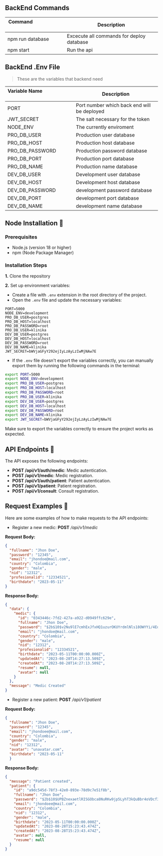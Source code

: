 ## BackEnd Commands 
| Command  &nbsp; &nbsp; &nbsp; &nbsp; &nbsp; &nbsp; &nbsp; &nbsp; &nbsp; &nbsp; &nbsp; &nbsp; &nbsp; &nbsp; | Description                                                        |
| -------------------------------------------------------------------------------------------------------- | ------------------------------------------------------------------ |
| npm run database| Excecute all commands for deploy database |
| npm start| Run the api |

## BackEnd .Env File 

>These are the variables that backend need

| Variable Name  &nbsp; &nbsp; &nbsp; &nbsp; &nbsp; &nbsp; &nbsp; &nbsp; &nbsp; &nbsp; &nbsp; &nbsp; &nbsp; &nbsp; | Description                                                        |
| -------------------------------------------------------------------------------------------------------- | ------------------------------------------------------------------ |
| PORT | Port number which back end will be deployed
| JWT_SECRET | The salt necessary for the token|
|NODE_ENV| The currently enviroment|
|PRO_DB_USER| Production user database|
|PRO_DB_HOST| Production host database|
|PRO_DB_PASSWORD| Production password database|
|PRO_DB_PORT| Production port database|
|PRO_DB_NAME| Production name database|
|DEV_DB_USER| Development user database|
|DEV_DB_HOST| Development host database|
|DEV_DB_PASSWORD| development password database|
|DEV_DB_PORT| development port database|
|DEV_DB_NAME| development name database|

## Node Installation :space_invader:


### Prerequisites

- Node.js (version 18 or higher)
- npm (Node Package Manager)

### Installation Steps

**1.** Clone the repository

**2.** Set up environment variables:

- Create a file with `.env` extension in the root directory of the project.
- Open the `.env` file and update the necessary variables:

```env
PORT=5000
NODE_ENV=development
PRO_DB_USER=postgres
PRO_DB_HOST=localhost
PRO_DB_PASSWORD=root
PRO_DB_USER=klinika
DEV_DB_USER=postgres
DEV_DB_HOST=localhost
DEV_DB_PASSWORD=root
DEV_DB_NAME=klinika
JWT_SECRET=bWVjaGFyY292ejIyLzAyLzIwMjNAw7E
```

- If the `.env` file doesn't export the variables correctly, you can manually export them by running the following commands in the terminal:

```bash
export PORT=5000
export NODE_ENV=development
export PRO_DB_USER=postgres
export PRO_DB_HOST=localhost
export PRO_DB_PASSWORD=root
export PRO_DB_USER=klinika
export DEV_DB_USER=postgres
export DEV_DB_HOST=localhost
export DEV_DB_PASSWORD=root
export DEV_DB_NAME=klinika
export JWT_SECRET=bWVjaGFyY292ejIyLzAyLzIwMjNAw7E
```

Make sure to export the variables correctly to ensure the project works as expected.

## API Endpoints :page_with_curl:

The API exposes the following endpoints:

- **POST /api/v1/auth/medic**: Medic autentication.
- **POST /api/v1/medic**: Medic registration.
- **POST /api/v1/auth/patient**: Patient autentication.
- **POST /api/v1/patient**: Patient registration.
- **POST /api/v1/consult**: Consult registration.

## Request Examples :notebook:

Here are some examples of how to make requests to the API endpoints:

- Register a new medic:
**POST** */api/v1/medic*

**Request Body:**
```json
{
  "fullname": "Jhon Doe",
  "password": "12345",
  "email": "jhondoe@mail.com",
  "country": "Colombia",
  "gender": "male",
  "nid": "12312",
  "profesionalid": "12334521",
  "birthdate": "2023-05-11"
}

```

**Response Body:**
```json
{
  "data": {
    "medic": {
      "id": "0343446c-7fd2-427a-a922-d0949ffc629e",
      "fullname": "Jhon Doe",
      "password": "$2b$10$v2Nu9lE7cmhExJfxHQ1uzurOKUYrdmlNls18OWYYi/4EdveKSolMa",
      "email": "jhondoe@mail.com",
      "country": "Colombia",
      "gender": "male",
      "nid": "12312",
      "profesionalid": "12334521",
      "birthdate": "2023-05-11T00:00:00.000Z",
      "updatedAt": "2023-08-28T14:27:13.509Z",
      "createdAt": "2023-08-28T14:27:13.509Z",
      "resume": null,
      "avatar": null
    }
  },
  "message": "Medic Created"
}

```

- Register a new patient:
**POST** */api/v1/patient*

**Request Body:**
```json
{
  "fullname": "Jhon Doe",
  "password": "12345",
  "email": "jhondoee@mail.com",
  "country": "Colombia",
  "gender": "male",
  "nid": "12312",
  "avatar": "unavatar.com",
  "birthdate": "2023-05-11"
  }

```

**Response Body:**
```json
{
  "message": "Patient created",
  "patient": {
    "id": "a9dc545d-78f3-42e0-893e-78d9c7e51f8b",
    "fullname": "Jhon Doe",
    "password": "$2b$10$UPBZnexaetlRISGObca8NuRKw9jp5LyhT3kQuBbr4oVDcf35A74RC",
    "email": "jhondoee@mail.com",
    "country": "Colombia",
    "nid": "12312",
    "gender": "male",
    "birthdate": "2023-05-11T00:00:00.000Z",
    "updatedAt": "2023-08-28T15:23:43.474Z",
    "createdAt": "2023-08-28T15:23:43.474Z",
    "avatar": null,
    "resume": null
  }
}

```
